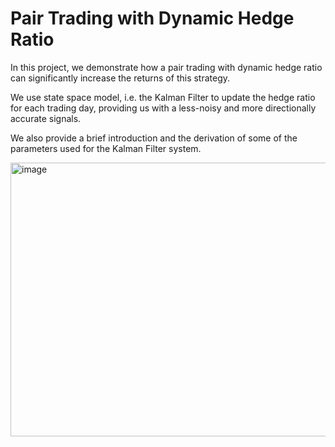 # Pair Trading with Dynamic Hedge Ratio
In this project, we demonstrate how a pair trading with dynamic hedge ratio can significantly increase the returns of this strategy.

We use state space model, i.e. the Kalman Filter to update the hedge ratio for each trading day, providing us with a less-noisy and more directionally accurate signals.

We also provide a brief introduction and the derivation of some of the parameters used for the Kalman Filter system.

<img width="566" height="438" alt="image" src="https://github.com/user-attachments/assets/30e0affb-e81c-49f9-890f-6941359569a5" />

